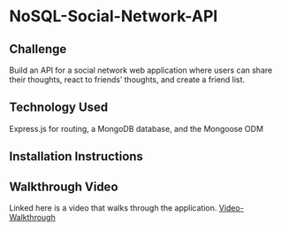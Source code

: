 # NoSQL-Social-Network-API

## Challenge
Build an API for a social network web application where users can share their thoughts, react to friends’ thoughts, and create a friend list.

## Technology Used
Express.js for routing, a MongoDB database, and the Mongoose ODM

## Installation Instructions




## Walkthrough Video
Linked here is a video that walks through the application. [Video-Walkthrough](#video-walkthrough)

